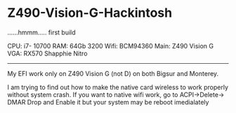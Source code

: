 # Z490-Vision-G-Hackintosh
......hmmm..... first build

CPU: i7- 10700
RAM: 64Gb 3200
Wifi: BCM94360
Main: Z490 Vision G
VGA: RX570 Shapphie Nitro
____________________
 
My EFI work only on Z490 Vision G (not D) on both Bigsur and Monterey.

 
I am trying to find out how to make the native card wireless to work properly without system crash.
If you want to native wifi work, go to ACPI->Delete-> DMAR Drop and Enable it but your system may be reboot imedialately
